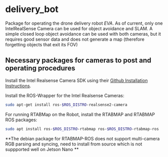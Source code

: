 # delivery_bot
Package for operating the drone delivery robot _EVA_. As of current, only one IntelRealSense Camera can be used for object avoidance and SLAM. A simple closed loop object avoidance can be used with both cameras, but it requires good sensor data and does not generate a map (therefore forgetting objects that exit its FOV)
## Necessary packages for cameras to post and operating procedures
Install the Intel Realsense Camera SDK using their [Github Installation Instructions](https://github.com/IntelRealSense/librealsense/blob/master/doc/installation_jetson.md).

Install the ROS-Wrapper for the Intel Realsense Cameras:
```bash
sudo apt-get install ros-$ROS_DISTRO-realsense2-camera
```

For running RTABMap on the Robot, install the RTABMAP and RTABMAP ROS packages:
```bash
sudo apt install ros-$ROS_DISTRO-rtabmap ros-$ROS_DISTRO-rtabmap-ros
```
**The debian package for RTABMAP-ROS does not support multi-camera RGB parsing and syncing, need to install from source which is not suppported well on Jetson Nano **
